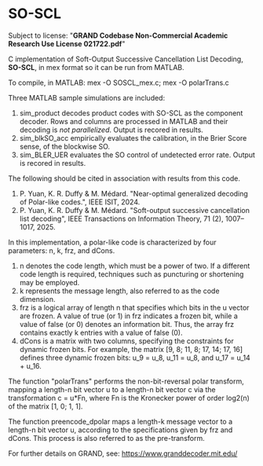 # SO-SCL

Subject to license: "**GRAND Codebase Non-Commercial Academic Research Use License 021722.pdf**"

C implementation of Soft-Output Successive Cancellation List Decoding, **SO-SCL**, in mex format so it can be run from MATLAB.

To compile, in MATLAB: mex -O SOSCL_mex.c; mex -O polarTrans.c

Three MATLAB sample simulations are included:

1) sim_product decodes product codes with SO-SCL as the component decoder. Rows and columns are processed in MATLAB and their decoding is *not parallelized*. Output is recored in results.
2) sim_blkSO_acc empirically evaluates the calibration, in the Brier Score sense, of the blockwise SO.
3) sim_BLER_UER evaluates the SO control of undetected error rate.
Output is recored in results.

The following should be cited in association with results from this code.

1) P. Yuan, K. R. Duffy & M. Médard. "Near-optimal generalized decoding of Polar-like codes.", IEEE ISIT, 2024. 
2) P. Yuan, K. R. Duffy & M. Médard. "Soft-output successive cancellation list decoding", IEEE Transactions on Information Theory, 71 (2), 1007–1017, 2025.

In this implementation, a polar-like code is characterized by four parameters: n, k, frz, and dCons.

1) n denotes the code length, which must be a power of two. If a different code length is required, techniques such as puncturing or shortening may be employed. 
2) k represents the message length, also referred to as the code dimension.
3) frz is a logical array of length n that specifies which bits in the u vector are frozen. A value of true (or 1) in frz indicates a frozen bit, while a value of false (or 0) denotes an information bit. Thus, the array frz contains exactly k entries with a value of false (0).
4) dCons is a matrix with two columns, specifying the constraints for dynamic frozen bits. For example, the matrix
[9, 8; 11, 8; 17, 14; 17, 16] defines three dynamic frozen bits: u_9 = u_8, u_11 = u_8, and u_17 = u_14 + u_16.

The function "polarTrans" performs the non-bit-reversal polar transform, mapping a length-n bit vector u to a length-n bit vector c via the transformation c = u*Fn, where Fn is the Kronecker power of order log2(n) of the matrix [1, 0; 1, 1].

The function preencode_dpolar maps a length-k message vector to a length-n bit vector u, according to the specifications given by frz and dCons. This process is also referred to as the pre-transform.

For further details on GRAND, see: https://www.granddecoder.mit.edu/
